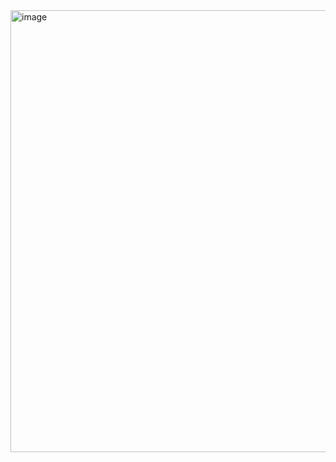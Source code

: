 <img width="722" height="707" alt="image" src="https://github.com/user-attachments/assets/b6b6d753-a79d-42d2-b4e7-78aa934ad7e6" />
